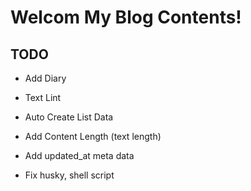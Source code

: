 # Welcom My Blog Contents!

## TODO

- Add Diary

- Text Lint
- Auto Create List Data
- Add Content Length (text length)
- Add updated_at meta data
- Fix husky, shell script
